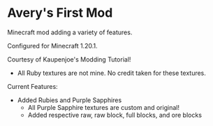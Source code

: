 # Avery's First Mod
Minecraft mod adding a variety of features.

Configured for Minecraft 1.20.1.

Courtesy of Kaupenjoe's Modding Tutorial!
  - All Ruby textures are not mine. No credit taken for these textures.

Current Features:
- Added Rubies and Purple Sapphires
    - All Purple Sapphire textures are custom and original!
    - Added respective raw, raw block, full blocks, and ore blocks
